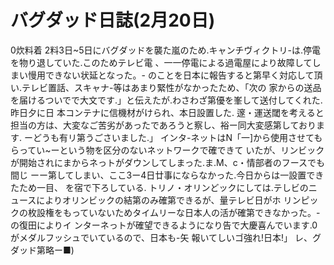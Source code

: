 # バグダッド日誌(2月20日)

0炊料着
2料3日~5日にバグダッドを襲た嵐のため.キャンチヴィクトリ-は.停電を物り退していた.このためテレビ電
、一一停電による過電屋により故障してしまい慢用できない状延となった。-
のことを日本に報告すると第早く対応して頂い.テレビ置話、スキャナ-等はあまり緊性がなかったため、「次の
家からの送品を届けるついでで大文です.」と伝えたが.わさわざ第優を峯して送付してくれた.昨日夕に日
本コンテナに信機材がけられ、本日設置した.
邃・運送閾を考えると担当の方は、大変なご苦劣があったであろうと察し、裕ー同大変感第しております.
ーどうも有リ第うごさいました.」
インタ-ネットはN「一]から使用させてもらってい~ーという物を区分のないネットワークで確できて
いたが、リンビックが開始されにまからネっトがダウンしてしまった.ま.M、c・情部者のフースでも間じ
ーー第してしまい、ここ3ー4日廿事にならなかった.今日からは一設置できたため一目、
を宿で下ろしている.
トリノ・オリンどックにしては.テしビのニュースによりオリンビックの結第のみ確第できるが、量テレビ日がホ
リンピックの枚設権をもっていないためタイムリーな日本人の活が確第できなかった。-の復田によりイ
ンターネっトが確望できるようになり告で大慶喜んでいます.0がメダルフッシュでいているので、日本も-矢
報いてしいゴ強れ!日本!」
レ、グダッド第略ー■)
